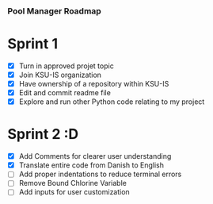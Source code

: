 ### Pool Manager Roadmap
# Sprint 1
- [x] Turn in approved projet topic
- [x] Join KSU-IS organization
- [x] Have ownership of a repository within KSU-IS
- [x] Edit and commit readme file
- [x] Explore and run other Python code relating to my project
# Sprint 2 :D
- [X] Add Comments for clearer user understanding
- [X] Translate entire code from Danish to English 
- [ ] Add proper indentations to reduce terminal errors 
- [ ] Remove Bound Chlorine Variable
- [ ] Add inputs for user customization 

